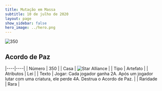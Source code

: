 ```yaml
---
title: Mutação em Massa
subtitle: 10 de julho de 2020
layout: page
show_sidebar: false
hero_image: ../hero.png
---
```


![350](https://cdn.keyforgegame.com/media/card_front/pt/479_350_762MRWVFP35Q_pt.png)

## Acordo de Paz

|----|----|
| Número | 350 |
| Casa | ![Star Alliance](https://archonarcana.com/images/thumb/7/7d/Star_Alliance.png/22px-Star_Alliance.png "Aliança Estelar") |
| Tipo | Artefato |
| Atributos | Lei |
| Texto | Jogar: Cada jogador ganha 2A.  Após um jogador lutar com uma criatura, ele perde 4A. Destrua o Acordo de Paz. |
| Raridade | Rara |
